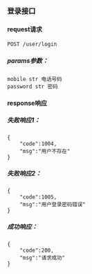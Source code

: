 ### 登录接口

#### request请求
    POST /user/login
##### params参数：
    mobile str 电话号码
    password str 密码 

#### response响应
##### 失败响应1：
    {
        "code":1004,
        "msg":"用户不存在"
    }
##### 失败响应2：
    {
        "code":1005,
        "msg":"用户登录密码错误"
    }

##### 成功响应：
    {
        "code":200,
        "msg":"请求成功"
    }